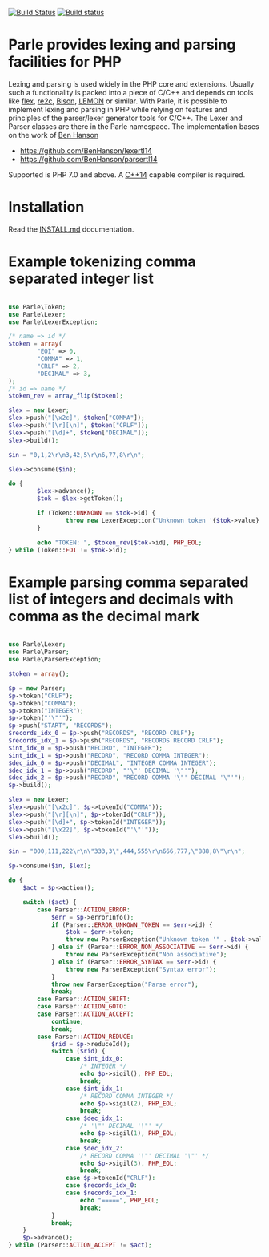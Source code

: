 [![Build Status](https://secure.travis-ci.org/weltling/parle.svg?branch=master)](http://travis-ci.org/weltling/parle)
[![Build status](https://ci.appveyor.com/api/projects/status/w857q34tke5dbt91?svg=true)](https://ci.appveyor.com/project/weltling/parle)

Parle provides lexing and parsing facilities for PHP
=============================================
Lexing and parsing is used widely in the PHP core and extensions. Usually such a functionality is packed into a piece of C/C++ and depends on tools like [flex](http://flex.sourceforge.net/), [re2c](http://re2c.org/), [Bison](http://www.gnu.org/software/bison/), [LEMON](http://www.hwaci.com/sw/lemon/) or similar. With Parle, it is possible to implement lexing and parsing in PHP while relying on features and principles of the parser/lexer generator tools for C/C++. The Lexer and Parser classes are there in the Parle namespace.
The implementation bases on the work of [Ben Hanson](http://www.benhanson.net/)

- https://github.com/BenHanson/lexertl14
- https://github.com/BenHanson/parsertl14

Supported is PHP 7.0 and above. A [C++14](http://en.cppreference.com/w/cpp/compiler_support) capable compiler is required.


Installation
============

Read the [INSTALL.md](./INSTALL.md) documentation.


Example tokenizing comma separated integer list
============================================
```php

use Parle\Token;
use Parle\Lexer;
use Parle\LexerException;

/* name => id */
$token = array(
        "EOI" => 0,
        "COMMA" => 1,
        "CRLF" => 2,
        "DECIMAL" => 3,
);
/* id => name */
$token_rev = array_flip($token);

$lex = new Lexer;
$lex->push("[\x2c]", $token["COMMA"]);
$lex->push("[\r][\n]", $token["CRLF"]);
$lex->push("[\d]+", $token["DECIMAL"]);
$lex->build();

$in = "0,1,2\r\n3,42,5\r\n6,77,8\r\n";

$lex->consume($in);

do {
        $lex->advance();
        $tok = $lex->getToken();

        if (Token::UNKNOWN == $tok->id) {
                throw new LexerException("Unknown token '{$tok->value}' at offset {$tok->offset}.");
        }

        echo "TOKEN: ", $token_rev[$tok->id], PHP_EOL;
} while (Token::EOI != $tok->id);
```


Example parsing comma separated list of integers and decimals with comma as the decimal mark
===========================
```php

use Parle\Lexer;
use Parle\Parser;
use Parle\ParserException;

$token = array();

$p = new Parser;
$p->token("CRLF");
$p->token("COMMA");
$p->token("INTEGER");
$p->token("'\"'");
$p->push("START", "RECORDS");
$records_idx_0 = $p->push("RECORDS", "RECORD CRLF");
$records_idx_1 = $p->push("RECORDS", "RECORDS RECORD CRLF");
$int_idx_0 = $p->push("RECORD", "INTEGER");
$int_idx_1 = $p->push("RECORD", "RECORD COMMA INTEGER");
$dec_idx_0 = $p->push("DECIMAL", "INTEGER COMMA INTEGER");
$dec_idx_1 = $p->push("RECORD", "'\"' DECIMAL '\"'");
$dec_idx_2 = $p->push("RECORD", "RECORD COMMA '\"' DECIMAL '\"'");
$p->build();

$lex = new Lexer;
$lex->push("[\x2c]", $p->tokenId("COMMA"));
$lex->push("[\r][\n]", $p->tokenId("CRLF"));
$lex->push("[\d]+", $p->tokenId("INTEGER"));
$lex->push("[\x22]", $p->tokenId("'\"'"));
$lex->build();

$in = "000,111,222\r\n\"333,3\",444,555\r\n666,777,\"888,8\"\r\n";

$p->consume($in, $lex);

do {
	$act = $p->action();

	switch ($act) {
		case Parser::ACTION_ERROR:
			$err = $p->errorInfo();
			if (Parser::ERROR_UNKOWN_TOKEN == $err->id) {
				$tok = $err->token;
				throw new ParserException("Unknown token '" . $tok->value . "' at offset " . $tok->offset);
			} else if (Parser::ERROR_NON_ASSOCIATIVE == $err->id) {
				throw new ParserException("Non associative");
			} else if (Parser::ERROR_SYNTAX == $err->id) {
				throw new ParserException("Syntax error");
			}
			throw new ParserException("Parse error");
			break;
		case Parser::ACTION_SHIFT:
		case Parser::ACTION_GOTO:
		case Parser::ACTION_ACCEPT:
			continue;
			break;
		case Parser::ACTION_REDUCE:
			$rid = $p->reduceId();
			switch ($rid) {
				case $int_idx_0:
					/* INTEGER */
					echo $p->sigil(), PHP_EOL;
					break;
				case $int_idx_1:
					/* RECORD COMMA INTEGER */
					echo $p->sigil(2), PHP_EOL;
					break;
				case $dec_idx_1:
					/* '\"' DECIMAL '\"' */
					echo $p->sigil(1), PHP_EOL;
					break;
				case $dec_idx_2:
					/* RECORD COMMA '\"' DECIMAL '\"' */
					echo $p->sigil(3), PHP_EOL;
					break;
				case $p->tokenId("CRLF"):
				case $records_idx_0:
				case $records_idx_1:
					echo "=====", PHP_EOL;
					break;
			}
			break;
	}
	$p->advance();
} while (Parser::ACTION_ACCEPT != $act);

```

